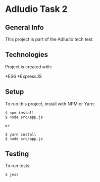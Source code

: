 # Adludio Task 2

## General Info
This project is part of the Adludio tech test.

## Technologies
Project is created with:

*ES6
*ExpressJS

## Setup
To run this project, install with NPM or Yarn:

```
$ npm install
$ node src/app.js

or

$ yarn install
$ node src/app.js
```
## Testing
To run tests:

```
$ jest

```

